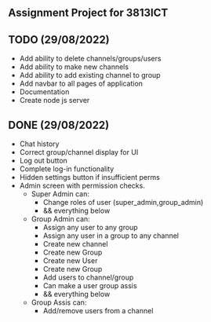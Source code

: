 ## Assignment Project for 3813ICT


## TODO (29/08/2022)
- Add ability to delete channels/groups/users
- Add ability to make new channels
- Add ability to add existing channel to group
- Add navbar to all pages of application
- Documentation
- Create node js server

## DONE (29/08/2022)
- Chat history
- Correct group/channel display for UI
- Log out button
- Complete log-in functionality
- Hidden settings button if insufficient perms
- Admin screen with permission checks.
    - Super Admin can:
        - Change roles of user (super_admin,group_admin)
        - && everything below
    - Group Admin can:
        - Assign any user to any group
        - Assign any user in a group to any channel 
        - Create new channel
        - Create new Group
        - Create new User
        - Create new Group
        - Add users to channel/group
        - Can make a user group assis
        - && everything below
    - Group Assis can:
        - Add/remove users from a channel

